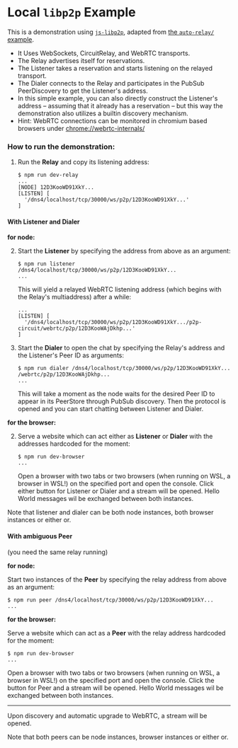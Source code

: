 # Local `libp2p` Example

This is a demonstration using [`js-libp2p`](https://github.com/libp2p/js-libp2p), adapted from [the `auto-relay/` example](https://github.com/libp2p/js-libp2p/tree/master/examples/auto-relay).

* It Uses WebSockets, CircuitRelay, and WebRTC transports.
* The Relay advertises itself for reservations.
* The Listener takes a reservation and starts listening on the relayed transport.
* The Dialer connects to the Relay and participates in the PubSub PeerDiscovery to get the Listener's address.
* In this simple example, you can also directly construct the Listener's address – assuming that it already has a reservation – but this way the demonstration also utilizes a builtin discovery mechanism.
* Hint: WebRTC connections can be monitored in chromium based browsers under <chrome://webrtc-internals/>

### How to run the demonstration:

1. Run the **Relay** and copy its listening address:
   ```
   $ npm run dev-relay
   ...
   [NODE] 12D3KooWD91XkY...
   [LISTEN] [
     '/dns4/localhost/tcp/30000/ws/p2p/12D3KooWD91XkY...'
   ]
   
   ```

#### With Listener and Dialer

**for node:**

2. Start the **Listener** by specifying the address from above as an argument:
   ```
   $ npm run listener /dns4/localhost/tcp/30000/ws/p2p/12D3KooWD91XkY...
   ...
   ```

   This will yield a relayed WebRTC listening address (which begins with the Relay's multiaddress) after a while:
   ```
   ...
   [LISTEN] [
     '/dns4/localhost/tcp/30000/ws/p2p/12D3KooWD91XkY.../p2p-circuit/webrtc/p2p/12D3KooWAjDkhp...'
   ]
   
   ```

3. Start the **Dialer** to open the chat by specifying the Relay's address and the Listener's Peer ID as arguments:
   ```
   $ npm run dialer /dns4/localhost/tcp/30000/ws/p2p/12D3KooWD91XkY... /webrtc/p2p/12D3KooWAjDkhp...
   ...
   ```

   This will take a moment as the node waits for the desired Peer ID to appear in its PeerStore through PubSub discovery. Then the protocol is opened and you can start chatting between Listener and Dialer.


**for the browser:**

2. Serve a website which can act either as **Listener** or **Dialer** with the addresses hardcoded for the moment:
   ```
   $ npm run dev-browser
   ...
   ```

   Open a browser with two tabs or two browsers (when running on WSL, a browser in WSL!) on the specified port and open the console. Click either button for Listener or Dialer and a stream will be opened. Hello World messages wil be exchanged between both instances.

Note that listener and dialer can be both node instances, both browser instances or either or.

#### With ambiguous Peer

(you need the same relay running)

**for node:**

Start two instances of the **Peer** by specifying the relay address from above as an argument:
   ```
   $ npm run peer /dns4/localhost/tcp/30000/ws/p2p/12D3KooWD91XkY...
   ...
   ```

**for the browser:**

Serve a website which can act as a **Peer** with the relay address hardcoded for the moment:
   ```
   $ npm run dev-browser
   ...
   ```

   Open a browser with two tabs or two browsers (when running on WSL, a browser in WSL!) on the specified port and open the console. Click the button for Peer and a stream will be opened. Hello World messages wil be exchanged between both instances.

___

Upon discovery and automatic upgrade to WebRTC, a stream will be opened.

Note that both peers can be node instances, browser instances or either or.